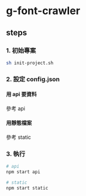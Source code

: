 # g-font-crawler

## steps

### 1. 初始專案

```sh
sh init-project.sh
```

### 2. 設定 config.json

#### 用 api 要資料

參考 api

#### 用靜態檔案

參考 static

### 3. 執行

```sh
# api
npm start api

# static
npm start static
